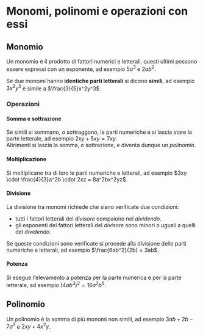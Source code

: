 # Monomi, polinomi e operazioni con essi

## Monomio

Un monomio è il prodotto di fattori numerici e letterali, questi ultimi possono
essere espressi con un esponente, ad esempio $5a^3$ e $2ab^2$.

Se due monomi hanno **identiche parti letterali** si dicono **simili**, ad
esempio $3x^2y^3$ è simile a $\frac{3}{5}x^2y^3$.

### Operazioni

#### Somma e sottrazione

Se simili si sommano, o sottraggono, le parti numeriche e si lascia stare la
parte letterale, ad esempio $2xy + 5xy = 7xy$.\
Altrimenti si lascia la somma, o sottrazione, e diventa dunque un *polinomio*.

#### Moltiplicazione

Si moltiplicano tra di loro le parti numeriche e letterali, ad esempio
$3xy \cdot \frac{4}{3}a^2b \cdot 2xz = 8a^2bx^2yz$.

#### Divisione

La divisione tra monomi richiede che siano verificate due condizioni:
- tutti i fattori letterali del *divisore* compaiono nel *dividendo*.
- gli esponenti dei fattori letterali del *divisore* sono minori o uguali a
  quelli del *dividendo*.

Se queste condizioni sono verificate si procede alla divisione delle parti
numeriche e letterali, ad esempio $\frac{6ab^2}{2b} = 3ab$.

#### Potenza

Si esegue l'elevamento a potenza per la parte numerica e per la parte letterale,
ad esempio $(4ab^3)^2 = 16a^2b^6$.

## Polinomio

Un polinomio è la somma di più monomi non simili, ad esempio $3ab + 2b - 7a^2$ e
$2xy + 4x^2y$.
